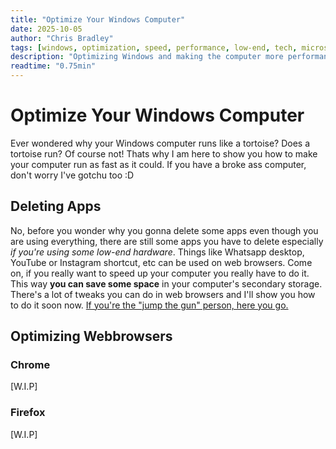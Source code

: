 ```yaml
---
title: "Optimize Your Windows Computer"
date: 2025-10-05
author: "Chris Bradley"
tags: [windows, optimization, speed, performance, low-end, tech, microsoft, bloatware, bloat]
description: "Optimizing Windows and making the computer more performant."
readtime: "0.75min"
---
```


# Optimize Your Windows Computer
Ever wondered why your Windows computer runs like a tortoise? Does a tortoise run? Of course not!
Thats why I am here to show you how to make your computer run as fast as it could. If you have a broke ass computer, don't worry I've gotchu too :D

## Deleting Apps
No, before you wonder why you gonna delete some apps even though you are using everything, there are still some apps you have to delete especially *if you're using some low-end hardware*. Things like Whatsapp desktop, YouTube or Instagram shortcut, etc can be used on web browsers. Come on, if you really want to speed up your computer you really have to do it. This way **you can save some space** in your computer's secondary storage. There's a lot of tweaks you can do in web browsers and I'll show you how to do it soon now. [If you're the "jump the gun" person, here you go.](#optimizing-webbrowsers)

## Optimizing Webbrowsers
### Chrome
[W.I.P]

### Firefox
[W.I.P]
